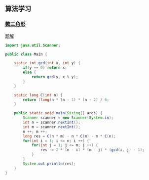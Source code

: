 ## 算法学习

### [数三角形](https://www.acwing.com/problem/content/1312/)

[题解](https://www.acwing.com/solution/content/8781/)

```java
import java.util.Scanner;

public class Main {

    static int gcd(int x, int y) {
        if(y == 0) return x;
        else {
            return gcd(y, x % y);
        }
    }

    static long C(int n) {
        return (long)n * (n - 1) * (n - 2) / 6;
    }

    public static void main(String[] args) {
        Scanner scanner = new Scanner(System.in);
        int n = scanner.nextInt();
        int m = scanner.nextInt();
        n ++; m ++;
        long res = C(n * m) - n * C(m) - m * C(n);
        for(int i = 1; i <= n; i ++) {
            for(int j = 1; j <= m; j ++) {
                res -= 2 * (n - i) * (m - j) * (gcd(i, j) - 1);
            }
        }
        System.out.println(res);
    }
}


```

